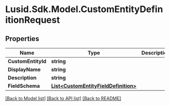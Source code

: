 
# Lusid.Sdk.Model.CustomEntityDefinitionRequest

## Properties

Name | Type | Description | Notes
------------ | ------------- | ------------- | -------------
**CustomEntityId** | **string** |  | 
**DisplayName** | **string** |  | 
**Description** | **string** |  | [optional] 
**FieldSchema** | [**List&lt;CustomEntityFieldDefinition&gt;**](CustomEntityFieldDefinition.md) |  | [optional] 

[[Back to Model list]](../README.md#documentation-for-models)
[[Back to API list]](../README.md#documentation-for-api-endpoints)
[[Back to README]](../README.md)

